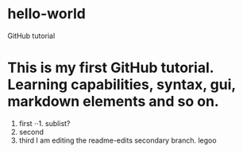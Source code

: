 # hello-world
GitHub tutorial
# This is my first GitHub tutorial. Learning capabilities, syntax, gui, markdown elements and so on.
1. first
⋅⋅1. sublist?
2. second
3. third
I am editing the readme-edits secondary branch. legoo
